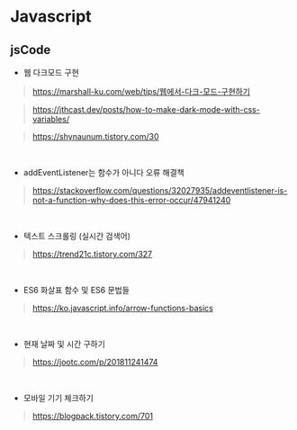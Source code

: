# Javascript

## jsCode

- 웹 다크모드 구현

>https://marshall-ku.com/web/tips/웹에서-다크-모드-구현하기

>https://jthcast.dev/posts/how-to-make-dark-mode-with-css-variables/

>https://shynaunum.tistory.com/30

<br>

- addEventListener는 함수가 아니다 오류 해결책

>https://stackoverflow.com/questions/32027935/addeventlistener-is-not-a-function-why-does-this-error-occur/47941240

<br>

- 텍스트 스크롤링 (실시간 검색어)

>https://trend21c.tistory.com/327

<br>

- ES6 화살표 함수 및 ES6 문법들

>https://ko.javascript.info/arrow-functions-basics

<br>

- 현재 날짜 및 시간 구하기

>https://jootc.com/p/201811241474

<br>

- 모바일 기기 체크하기

>https://blogpack.tistory.com/701